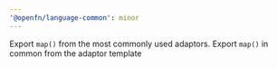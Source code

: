 ```yaml
---
'@openfn/language-common': minor
---
```


Export `map()` from the most commonly used adaptors.
Export `map()` in common from the adaptor template
